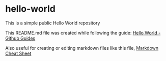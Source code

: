 # hello-world
This is a simple public Hello World repository

This README.md file was created while following the guide:
[Hello World - Github Guides](https://guides.github.com/activities/hello-world/)

Also useful for creating or editing markdown files like this file,
[Markdown Cheat Sheet](https://www.markdownguide.org/cheat-sheet/)

